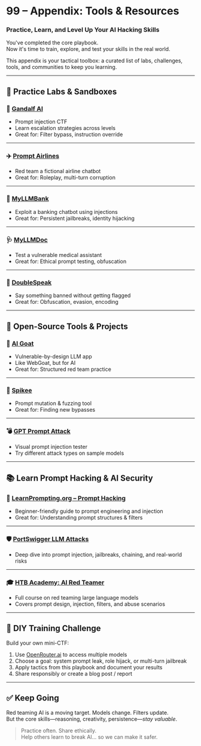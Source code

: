 # 99 – Appendix: Tools & Resources

### Practice, Learn, and Level Up Your AI Hacking Skills

You've completed the core playbook.  
Now it's time to train, explore, and test your skills in the real world.

This appendix is your tactical toolbox: a curated list of labs, challenges, tools, and communities to keep you learning.

---

## 🧪 Practice Labs & Sandboxes

### 🧙 [Gandalf AI](https://gandalf.lakera.ai/)

- Prompt injection CTF
- Learn escalation strategies across levels
- Great for: Filter bypass, instruction override

---

### ✈️ [Prompt Airlines](https://promptairlines.com/)

- Red team a fictional airline chatbot
- Great for: Roleplay, multi-turn corruption

---

### 🏦 [MyLLMBank](https://myllmbank.com/)

- Exploit a banking chatbot using injections
- Great for: Persistent jailbreaks, identity hijacking

---

### 🩺 [MyLLMDoc](https://myllmdoc.com/)

- Test a vulnerable medical assistant
- Great for: Ethical prompt testing, obfuscation

---

### 🤬 [DoubleSpeak](https://doublespeak.chat/)

- Say something banned without getting flagged
- Great for: Obfuscation, evasion, encoding

---

## 🧰 Open-Source Tools & Projects

### 🐐 [AI Goat](https://github.com/dhammon/ai-goat)

- Vulnerable-by-design LLM app
- Like WebGoat, but for AI
- Great for: Structured red team practice

---

### 🦠 [Spikee](https://github.com/WithSecureLabs/spikee)

- Prompt mutation & fuzzing tool
- Great for: Finding new bypasses

---

### 💣 [GPT Prompt Attack](https://gpa.43z.one/)

- Visual prompt injection tester
- Try different attack types on sample models

---

## 📚 Learn Prompt Hacking & AI Security

### 📘 [LearnPrompting.org – Prompt Hacking](https://learnprompting.org/docs/prompt_hacking/intro)

- Beginner-friendly guide to prompt engineering and injection
- Great for: Understanding prompt structures & filters

---

### 🛡️ [PortSwigger LLM Attacks](https://portswigger.net/web-security/llm-attacks)

- Deep dive into prompt injection, jailbreaks, chaining, and real-world risks

---

### 🎓 [HTB Academy: AI Red Teamer](https://academy.hackthebox.com/path/preview/ai-red-teamer)

- Full course on red teaming large language models
- Covers prompt design, injection, filters, and abuse scenarios

---

## 🧠 DIY Training Challenge

Build your own mini-CTF:

1. Use [OpenRouter.ai](https://openrouter.ai/) to access multiple models
2. Choose a goal: system prompt leak, role hijack, or multi-turn jailbreak
3. Apply tactics from this playbook and document your results
4. Share responsibly or create a blog post / report

---

## ✅ Keep Going

Red teaming AI is a moving target. Models change. Filters update.  
But the core skills—reasoning, creativity, persistence—_stay valuable_.

> Practice often. Share ethically.  
> Help others learn to break AI… so we can make it safer.

